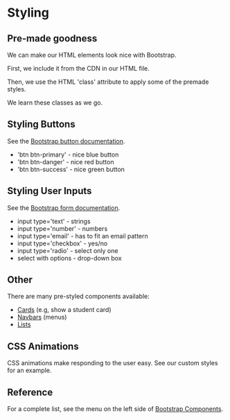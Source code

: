 # Styling

## Pre-made goodness

We can make our HTML elements look nice with Bootstrap. 

First, we include it from the CDN in our HTML file. 

Then, we use the HTML 'class' attribute to apply some of the premade styles.

We learn these classes as we go. 

## Styling Buttons

See the [Bootstrap button documentation](https://getbootstrap.com/docs/4.0/components/buttons/).

* 'btn btn-primary' - nice blue button
* 'btn btn-danger' - nice red button
* 'btn btn-success' - nice green button

## Styling User Inputs

See the [Bootstrap form documentation](https://getbootstrap.com/docs/4.0/components/forms/).

* input type='text' - strings
* input type='number' - numbers
* input type='email' - has to fit an email pattern
* input type='checkbox' - yes/no 
* input type='radio' - select only one
* select with options - drop-down box

## Other

There are many pre-styled components available:

* [Cards](https://getbootstrap.com/docs/4.0/components/card/) (e.g, show a student card)
* [Navbars](https://getbootstrap.com/docs/4.0/components/navbar/) (menus)
* [Lists](https://getbootstrap.com/docs/4.0/components/list-group/)

## CSS Animations

CSS animations make responding to the user easy. See our custom styles for an example. 

## Reference

For a complete list, see the menu on the left side of [Bootstrap Components](https://getbootstrap.com/docs/4.0/components).
